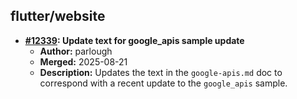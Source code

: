 ## flutter/website

- **[#12339](https://github.com/flutter/website/pull/12339): Update text for google_apis sample update**
  - **Author:** parlough
  - **Merged:** 2025-08-21
  - **Description:** Updates the text in the `google-apis.md` doc to correspond with a recent update to the `google_apis` sample.

